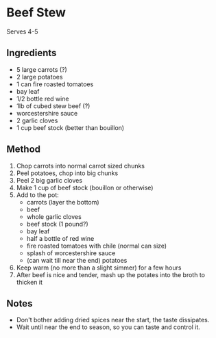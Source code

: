 # Beef Stew

Serves 4-5

## Ingredients

- 5 large carrots (?)
- 2 large potatoes
- 1 can fire roasted tomatoes
- bay leaf
- 1/2 bottle red wine
- 1lb of cubed stew beef (?)
- worcestershire sauce
- 2 garlic cloves
- 1 cup beef stock (better than bouillon)

## Method

1. Chop carrots into normal carrot sized chunks
2. Peel potatoes, chop into big chunks
3. Peel 2 big garlic cloves
4. Make 1 cup of beef stock (bouillon or otherwise)
5. Add to the pot:
    - carrots (layer the bottom)
    - beef
    - whole garlic cloves
    - beef stock (1 pound?)
    - bay leaf
    - half a bottle of red wine
    - fire roasted tomatoes with chile (normal can size)
    - splash of worcestershire sauce
    - (can wait till near the end) potatoes
6. Keep warm (no more than a slight simmer) for a few hours
7. After beef is nice and tender, mash up the potates into the broth to thicken it

## Notes

- Don't bother adding dried spices near the start, the taste dissipates.
- Wait until near the end to season, so you can taste and control it.